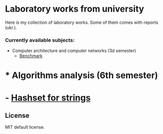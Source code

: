# Laboratory works from university

Here is my collection of laboratory works. Some of them comes with reports (ukr.). 

### Currently available subjects:
* Computer architecture and computer networks (3d semester)
    - [Benchmark](https://github.com/mstrechen/labs/tree/master/ComputerArchitecture%20%5B3d%20semester%5D/lab_1_benchmark)
# * Algorithms analysis (6th semester)
#    - [Hashset for strings](https://github.com/mstrechen/labs/tree/master/Algorithms%20Analysis%20%5B6th%20semester%5D/lab1_hashset)


## License

MIT default license.
